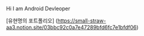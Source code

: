 Hi I am Android Devleoper

[유현명의 포트폴리오] (https://small-straw-aa3.notion.site/03bbc92c0a7e47289bfd6fc7e1bfdf06)
